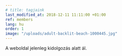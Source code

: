 ```yaml
---
# title: tagjaink
last_modified_at: 2018-12-11 11:11:00 +01:00
ref: members
lang: hu
order: 1
image: "/uploads/adult-backlit-beach-1000445.jpg"
---
```


A weboldal jelenleg kidolgozás alatt ál.
